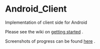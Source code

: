 # Android_Client
Implementation of client side for Android

Please see the wiki on [getting started](https://github.com/CPSC3780/Android_Client/wiki) .

Screenshots of progress can be found [here](https://github.com/CPSC3780/Android_Client/issues/1) .
